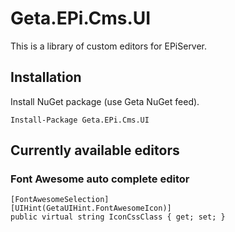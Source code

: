 # Geta.EPi.Cms.UI
This is a library of custom editors for EPiServer.

## Installation

Install NuGet package (use Geta NuGet feed).

    Install-Package Geta.EPi.Cms.UI

## Currently available editors

### Font Awesome auto complete editor

    [FontAwesomeSelection]
    [UIHint(GetaUIHint.FontAwesomeIcon)]
    public virtual string IconCssClass { get; set; }
